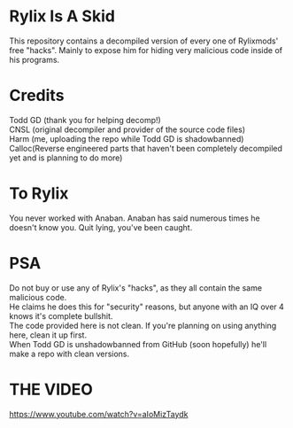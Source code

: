 # Rylix Is A Skid   
This repository contains a decompiled version of every one of Rylixmods' free "hacks". Mainly to expose him for hiding very malicious code inside of his programs.   

# Credits   
Todd GD (thank you for helping decomp!)   
CNSL (original decompiler and provider of the source code files)   
Harm (me, uploading the repo while Todd GD is shadowbanned)
Calloc(Reverse engineered parts that haven't been completely decompiled yet and is planning to do more)

# To Rylix   
You never worked with Anaban. Anaban has said numerous times he doesn't know you. Quit lying, you've been caught.   

# PSA
Do not buy or use any of Rylix's "hacks", as they all contain the same malicious code.   
He claims he does this for "security" reasons, but anyone with an IQ over 4 knows it's complete bullshit.   
The code provided here is not clean. If you're planning on using anything here, clean it up first.   
When Todd GD is unshadowbanned from GitHub (soon hopefully) he'll make a repo with clean versions.

# THE VIDEO
https://www.youtube.com/watch?v=aIoMizTaydk
